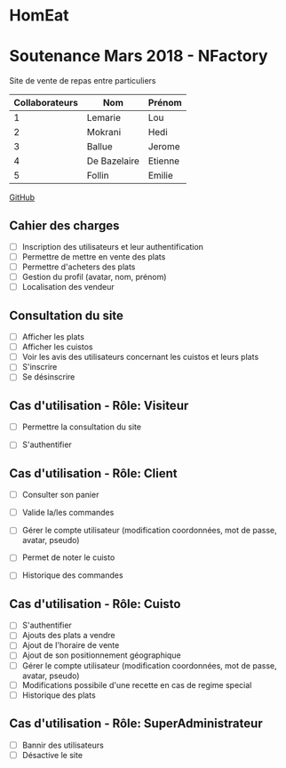 # HomEat
# Soutenance Mars 2018 - NFactory
 
 Site de vente de repas entre particuliers

Collaborateurs | Nom | Prénom | 
------------ | ------------- | ------------- | 
1 | Lemarie | Lou |
2 | Mokrani | Hedi |
3 | Ballue | Jerome |
4 | De Bazelaire| Etienne |
5 | Follin | Emilie | 

[GitHub](http://github.com)

## Cahier des charges 

- [ ] Inscription des utilisateurs et leur authentification
- [ ] Permettre de mettre en vente des plats
- [ ] Permettre d'acheters des plats
- [ ] Gestion du profil (avatar, nom, prénom)
- [ ] Localisation des vendeur

## Consultation du site

- [ ] Afficher les plats
- [ ] Afficher les cuistos
- [ ] Voir les avis des utilisateurs concernant les cuistos et leurs plats
- [ ] S'inscrire
- [ ] Se désinscrire

## Cas d'utilisation - Rôle: Visiteur

- [ ] Permettre la consultation du site
- [ ] S'authentifier 


## Cas d'utilisation - Rôle: Client
- [ ] Consulter son panier
- [ ] Valide la/les commandes
- [ ] Gérer le compte utilisateur (modification coordonnées, mot de passe, avatar, pseudo)
- [ ] Permet de noter le cuisto
- [ ] Historique des commandes




## Cas d'utilisation - Rôle: Cuisto

- [ ] S'authentifier
- [ ] Ajouts des plats a vendre
- [ ] Ajout de l'horaire de vente
- [ ] Ajout de son positionnement géographique
- [ ] Gérer le compte utilisateur (modification coordonnées, mot de passe, avatar, pseudo)
- [ ] Modifications possibile d'une recette en cas de regime special
- [ ] Historique des plats

## Cas d'utilisation - Rôle: SuperAdministrateur

- [ ] Bannir des utilisateurs
- [ ] Désactive le site
